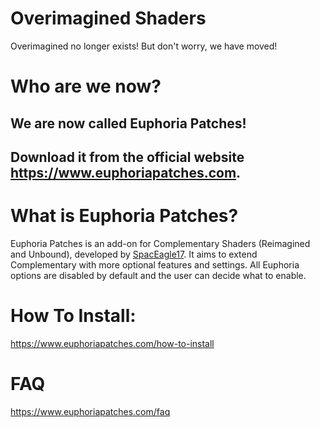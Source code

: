 # Overimagined Shaders
Overimagined no longer exists! But don't worry, we have moved!

# Who are we now?
## We are now called Euphoria Patches!

## Download it from the official website https://www.euphoriapatches.com.

# What is Euphoria Patches?
Euphoria Patches is an add-on for Complementary Shaders (Reimagined and Unbound), developed by [SpacEagle17](https://github.com/SpacEagle17). It aims to extend Complementary with more optional features and settings. All Euphoria options are disabled by default and the user can decide what to enable.

# How To Install:
https://www.euphoriapatches.com/how-to-install


# FAQ
https://www.euphoriapatches.com/faq
